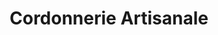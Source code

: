 ---
title: "Cordonnerie Artisanale"
url: /saint-germain-en-laye/cordonnerie-artisanale/
shop: matériel informatique
---